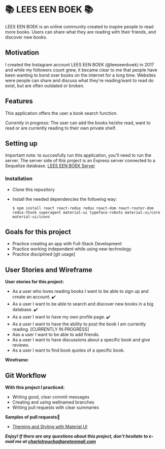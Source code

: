 # 📚  LEES EEN BOEK  📚
LEES EEN BOEK is an online community created to inspire people to read more books. Users can share what they are reading with their friends, and discover new books.

## Motivation
I created the Instagram account LEES EEN BOEK (@leeseenboek) in 2017 and while my followers count grew, it became clear to me that people have been wanting to bond over books on the internet for a long time. Websites were people can share and discuss what they're reading/want to read do exist, but are often outdated or broken.

## Features
This application offers the user a book search function.

*Currently in progress:* The user can add the books he/she read, want to read or are currently reading to their own private shelf. 

## Setting up
Important note: to succesfully run this application, you'll need to run the server. The server side of this project is an Express server connected to a Sequelize database. [LEES EEN BOEK Server](https://github.com/charliegabriella/leeseenboek-server)

### Installation

-   Clone this repository
-   Install the needed dependencies the following way: 
    
    ```
    $ npm install react react-redux redux react-dom react-router-dom redux-thunk superagent material-ui typeface-roboto material-ui/core material-ui/icons
    
    ```

## Goals for this project

-   Practice creating an app with Full-Stack Development
-   Practice working independent while using new technology
-   Practice disciplined [git usage]
## User Stories and Wireframe

**User stories for this project:**
-   As a user who loves reading books I want to be able to sign up and create an account.  ✔️
-   As a user I want to be able to search and discover new books in a big database.  ✔️
-   As a user I want to have my own profile page. ✔️
-   As a user I want to have the ability to post the book I am currently reading. [CURRENTLY IN PROGRESS]
-   Aas a user I want to be able to add friends. 
-   As a user I want to have discussions about a specific book and give reviews.
-   As a user I want to find book quotes of a specific book.

**Wireframe:** 


## Git Workflow

**With this project I practiced:**
-   Writing good, clear commit messages
-   Creating and using wellnamed branches
-   Writing pull requests with clear summaries

**Samples of pull requests🔎**
-   [Theming and Styling with Material UI](https://github.com/charliegabriella/leeseenboek-client/pull/18)
 
***Enjoy! If there are any questions about this project, don't hesitate to e-mail me at charlotroucha@protonmail.com***
